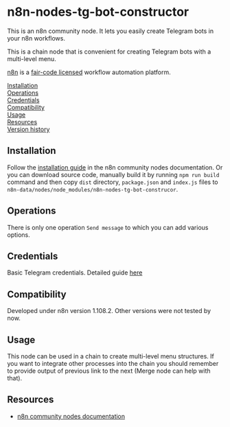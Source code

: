 # n8n-nodes-tg-bot-constructor

This is an n8n community node. It lets you easily create Telegram bots in your n8n workflows.

This is a chain node that is convenient for creating Telegram bots with a multi-level menu.

[n8n](https://n8n.io/) is a [fair-code licensed](https://docs.n8n.io/reference/license/) workflow automation platform.

[Installation](#installation)  
[Operations](#operations)  
[Credentials](#credentials)  <!-- delete if no auth needed -->  
[Compatibility](#compatibility)  
[Usage](#usage)  <!-- delete if not using this section -->  
[Resources](#resources)  
[Version history](#version-history)  <!-- delete if not using this section -->  

## Installation

Follow the [installation guide](https://docs.n8n.io/integrations/community-nodes/installation/) in the n8n community nodes documentation. Or you can download source code, manually build it by running `npm run build` command and then copy `dist` directory, `package.json` and `index.js` files to `n8n-data/nodes/node_modules/n8n-nodes-tg-bot-construcor`.

## Operations

There is only one operation  `Send message` to which you can add various options.

## Credentials

Basic Telegram credentials. Detailed guide [here](https://docs.n8n.io/integrations/builtin/credentials/telegram/)

## Compatibility

Developed under n8n version 1.108.2. Other versions were not tested by now.

## Usage

This node can be used in a chain to create multi-level menu structures. If you want to integrate other processes into the chain you should remember to provide output of previous link to the next (Merge node can help with that).

## Resources

* [n8n community nodes documentation](https://docs.n8n.io/integrations/#community-nodes)
